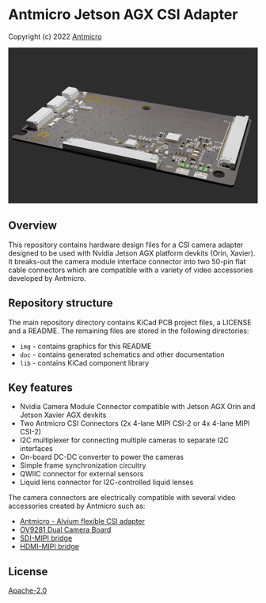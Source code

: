 # Antmicro Jetson AGX CSI Adapter
Copyright (c) 2022 [Antmicro](https://www.antmicro.com)

![Adapter Visualization](img/xavier-agx-csi-adapter-vis.png)


## Overview
This repository contains hardware design files for a CSI camera adapter designed to be used with Nvidia Jetson AGX platform devkits (Orin, Xavier).
It breaks-out the camera module interface connector into two 50-pin flat cable connectors which are compatible with a variety of video accessories developed by Antmicro.
 
## Repository structure
The main repository directory contains KiCad PCB project files, a LICENSE and a README.
The remaining files are stored in the following directories:

* `img` - contains graphics for this README
* `doc` - contains generated schematics and other documentation
* `lib` - contains KiCad component library

## Key features
* Nvidia Camera Module Connector compatible with Jetson AGX Orin and Jetson Xavier AGX devkits
* Two Antmicro CSI Connectors (2x 4-lane MIPI CSI-2 or 4x 4-lane MIPI CSI-2)
* I2C multiplexer for connecting multiple cameras to separate I2C interfaces 
* On-board DC-DC converter to power the cameras
* Simple frame synchronization circuitry
* QWIIC connector for external sensors
* Liquid lens connector for I2C-controlled liquid lenses

The camera connectors are electrically compatible with several video accessories created by Antmicro such as:
 
* [Antmicro - Alvium flexible CSI adapter](https://github.com/antmicro/alvium-flexible-csi-adapter)
* [OV9281 Dual Camera Board](https://github.com/antmicro/ov9281-camera-board)
* [SDI-MIPI bridge](https://github.com/antmicro/sdi-mipi-bridge)
* [HDMI-MIPI bridge](https://github.com/antmicro/hdmi-mipi-bridge)

## License
[Apache-2.0](LICENSE)
